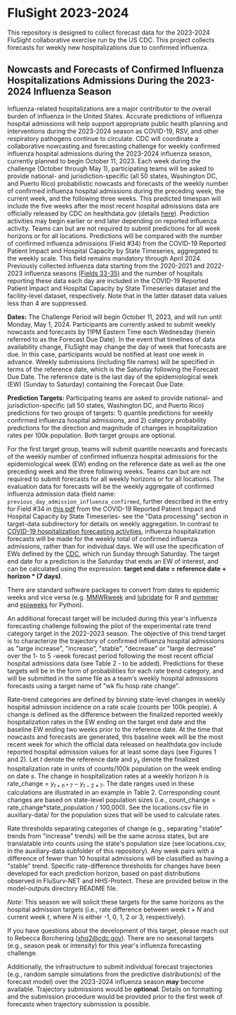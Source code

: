 # FluSight 2023-2024
This repository is designed to collect forecast data for the 2023-2024 FluSight collaborative exercise run by the US CDC. This project collects forecasts for weekly new hospitalizations due to confirmed influenza.

## Nowcasts and Forecasts of Confirmed Influenza Hospitalizations Admissions During the 2023-2024 Influenza Season


Influenza-related hospitalizations are a major contributor to the overall burden of influenza in the United States. Accurate predictions of influenza hospital admissions will help support appropriate public health planning and interventions during the 2023-2024 season as COVID-19, RSV, and other respiratory pathogens continue to circulate. CDC will coordinate a collaborative nowcasting and forecasting challenge for weekly confirmed influenza hospital admissions during the 2023-2024 influenza season, currently planned to begin October 11, 2023. Each week during the challenge (October through May 1), participating teams will be asked to provide national- and jurisdiction-specific (all 50 states, Washington DC, and Puerto Rico) probabilistic nowcasts and forecasts of the weekly number of confirmed influenza hospital admissions during the preceding week, the current week, and the following three weeks. This predicted timespan will include the five weeks after the most recent hospital admissions data are officially released by CDC on healthdata.gov (details [here](https://github.com/cdcepi/FluSight-forecast-hub/tree/main/target-data)). Prediction activities may begin earlier or end later depending on reported influenza activity. Teams can but are not required to submit predictions for all week horizons or for all locations. Predictions will be compared with the number of confirmed influenza admissions (Field #34) from the COVID-19 Reported Patient Impact and Hospital Capacity by State Timeseries, aggregated to the weekly scale. This field remains mandatory through April 2024. Previously collected influenza data starting from the 2020-2021 and 2022-2023 influenza seasons [(Fields 33-35)](https://www.hhs.gov/sites/default/files/covid-19-faqs-hospitals-hospital-laboratory-acute-care-facility-data-reporting.pdf) and the number of hospitals reporting these data each day are included in the COVID-19 Reported Patient Impact and Hospital Capacity by State Timeseries dataset and the facility-level dataset, respectively. Note that in the latter dataset data values less than 4 are suppressed.

**Dates:** The Challenge Period will begin October 11, 2023, and will run until Monday, May 1, 2024. Participants are currently asked to submit weekly nowcasts and forecasts by 11PM Eastern Time each Wednesday (herein referred to as the Forecast Due Date). In the event that timelines of data availability change, FluSight may change the day of week that forecasts are due. In this case, participants would be notified at least one week in advance. Weekly submissions (including file names) will be specified in terms of the reference date, which is the Saturday following the Forecast Due Date. The reference date is the last day of the epidemiological week (EW) (Sunday to Saturday) containing the Forecast Due Date.

**Prediction Targets:**
Participating teams are asked to provide national- and jurisdiction-specific (all 50 states, Washington DC, and Puerto Rico) predictions for two groups of targets: 1) quantile predictions for weekly confirmed influenza hospital admissions, and 2) category probability predictions for the direction and magnitude of changes in hospitalization rates per 100k population. Both target groups are optional.

For the first target group, teams will submit quantile nowcasts and forecasts of the weekly number of confirmed influenza hospital admissions for the epidemiological week (EW) ending on the reference date as well as the one preceding week and the three following weeks. Teams can but are not required to submit forecasts for all weekly horizons or for all locations. The evaluation data for forecasts will be the weekly aggregate of confirmed influenza admission data (field name: `previous_day_admission_influenza_confirmed`, further described in the entry for Field #34 in [this pdf](https://www.hhs.gov/sites/default/files/covid-19-faqs-hospitals-hospital-laboratory-acute-care-facility-data-reporting.pdf) from the COVID-19 Reported Patient Impact and Hospital Capacity by State Timeseries- see the "Data processing" section in target-data subdirectory for details on weekly aggregation. In contrast to [COVID-19 hospitalization forecasting activities](https://github.com/reichlab/covid19-forecast-hub/blob/master/data-processed/README.md), influenza hospitalization forecasts will be made for the weekly total of confirmed influenza admissions, rather than for individual days.  We will use the specification of EWs defined by the [CDC](https://wwwn.cdc.gov/nndss/document/MMWR_Week_overview.pdf), which run Sunday through Saturday. The target end date for a prediction is the Saturday that ends an EW of interest, and can be calculated using the expression: 
**target end date = reference date + horizon * (7 days)**.

There are standard software packages to convert from dates to epidemic weeks and vice versa (e.g. [MMWRweek](https://cran.r-project.org/web/packages/MMWRweek/) and [lubridate](https://lubridate.tidyverse.org/reference/week.html) for R and [pymmwr](https://pypi.org/project/pymmwr/) and [epiweeks](https://pypi.org/project/epiweeks/) for Python). 

An additional forecast target will be included during this year's influenza forecasting challenge following the pilot of the experimental rate trend category target in the 2022-2023 season. The objective of this trend target is to characterize the trajectory of confirmed influenza hospital admissions as "large increase", "increase", "stable", "decrease" or "large decrease" over the 1- to 5 -week forecast period following the most recent official hospital admissions data (see Table 2 - to be added). Predictions for these targets will be in the form of probabilities for each rate trend category, and will be submitted in the same file as a team's weekly hospital admissions forecasts using a target name of "wk flu hosp rate change".

Rate-trend categories are defined by binning state-level changes in weekly hospital admission incidence on a rate scale (counts per 100k people). A change is defined as the difference between the finalized reported weekly hospitalization rates in the EW ending on the target end date and the baseline EW ending two weeks prior to the reference date. At the time that nowcasts and forecasts are generated, this baseline week will be the most recent week for which the official data released on healthdata.gov include reported hospital admission values for at least some days (see Figures 1 and 2). Let $t$ denote the reference date and $y_s$ denote the finalized hospitalization rate in units of counts/100k population on the week ending on date $s$. The change in hospitalization rates at a weekly horizon $h$ is rate_change = $y_{t+h*7} - y_{t-2*7}$. The date ranges used in these calculations are illustrated in an example in Table 2. Corresponding count changes are based on state-level population sizes (i.e., count_change = rate_change*state_population / 100,000). See the locations.csv file in auxiliary-data/ for the population sizes that will be used to calculate rates.

Rate thresholds separating categories of change (e.g., separating "stable" trends from "increase" trends) will be the same across states, but are translatable into counts using the state's population size (see locations.csv, in the auxiliary-data subfolder of this repository). Any week pairs with a difference of fewer than 10 hospital admissions will be classified as having a "stable" trend.  Specific rate-difference thresholds for changes have been developed for each prediction horizon, based on past distributions observed in FluSurv-NET and HHS-Protect. These are provided below in the model-outputs directory README file.

*Note:* This season we will solicit these targets for the same horizons as the hospital admission targets (i.e., rate difference between week $t+N$ and current week $t$, where $N$ is either -1, 0, 1, 2 or 3, respectively).

If you have questions about the development of this target, please reach out to Rebecca Borchering (xhq2@cdc.gov). There are no seasonal targets (e.g., season peak or intensity) for this year's influenza forecasting challenge.


Additionally, the infrastructure to submit individual forecast trajectories (e.g., random sample simulations from the predictive distribution(s) of the forecast model) over the 2023-2024 influenza season **may** become available. Trajectory submissions would be **optional**. Details on formatting and the submission procedure would be provided prior to the first week of forecasts when trajectory submission is possible.

